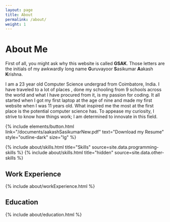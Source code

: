 ```yaml
---
layout: page
title: About
permalink: /about/
weight: 1
---
```


# **About Me**

<!-- Hi I am **{{ site.author.name }}** :wave:,<br> -->

First of all, you might ask why this website is called **GSAK**. Those letters are the initials of my awkwardly long name **G**uruvayoor **S**asikumar **A**akash **K**rishna.

I am a 23 year old Computer Science undergrad from Coimbatore, India. I have traveled to a lot of places , done my schooling from 9 schools across the world and what I have procured from it, is my passion for coding. It all started when I got my first laptop at the age of nine and made my first website when I was 11 years old. What inspired me the most at the first place is the potential computer science has. To appease my curiosity, I strive to know how things work; I am determined to innovate in this field.

{% include elements/button.html link="/documents/aakashSasikumarNew.pdf" text="Download my Resume" style="outline-dark" size="lg" %}

<div class="row">
{% include about/skills.html title="Skills" source=site.data.programming-skills %}
{% include about/skills.html title="hidden" source=site.data.other-skills %}
</div>

## Work Experience

<div class="row">
{% include about/workExperience.html %}
</div>

## Education

<div class="row">
{% include about/education.html %}
</div>
